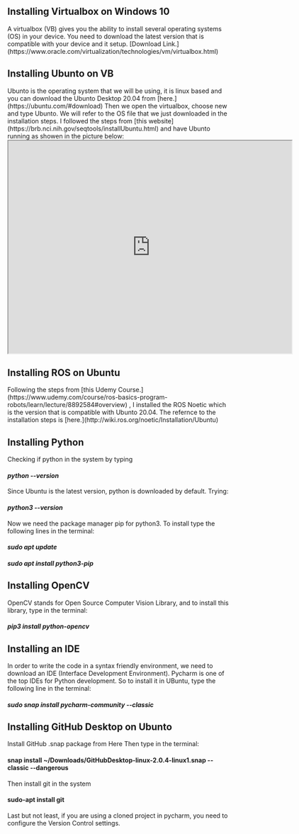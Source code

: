 
  <h2>Installing Virtualbox on Windows 10</h2>
  A virtualbox (VB) gives you the ability to install several operating systems (OS) in your device. You need to download the latest version that is compatible with your device and it setup. [Download Link.](https://www.oracle.com/virtualization/technologies/vm/virtualbox.html)


  <h2>Installing Ubunto on VB</h2>
  Ubunto is the operating system that we will be using, it is linux based and you can download the Ubunto Desktop 20.04 from [here.](https://ubuntu.com/#download) Then we open the virtualbox,  choose new and type Ubunto. We will refer to the OS file that we just downloaded in the installation steps.
 I followed the steps from [this website](https://brb.nci.nih.gov/seqtools/installUbuntu.html) and have Ubunto running as showen in the picture below:  
 <iframe src="https://drive.google.com/file/d/1KaQG_cMFM1chD-75gIipnS1L0CXTO9tG/preview" width="640" height="480"></iframe>

  <h2>Installing ROS on Ubuntu</h2>
  Following the steps from [this Udemy Course.](https://www.udemy.com/course/ros-basics-program-robots/learn/lecture/8892584#overview) , I installed the ROS Noetic which is the version that is  compatible with Ubunto 20.04. 
  The refernce to the installation steps is [here.](http://wiki.ros.org/noetic/Installation/Ubuntu) 
  <h4><i></i></h4>
  <h2>Installing Python</h2>
  <p> Checking if python in the system by typing 
  <h4><i>python --version</i></h4>
  Since Ubuntu is the latest version, python is downloaded by default. Trying:
  <h4><i>python3 --version</i></h4>
  Now we need the package manager pip for python3. To install type the following lines in the terminal: 
  <h4><i> sudo apt update </i></h4>
  <h4><i>sudo apt install python3-pip</i></h4>
  </p>
  <h2>Installing OpenCV</h2>
  <p>
  OpenCV stands for Open Source Computer Vision Library, and to install this library, type in the terminal:
  <h4><i>pip3 install python-opencv</i></h4>
  </p>
  <h2>Installing an IDE</h2>
 <p>
  In order to write the code in a syntax friendly environment, we need to download an IDE (Interface Development Environment). Pycharm is one of the top IDEs for Python development. So to install it in UBuntu, type the following line in the terminal: 
  <h4><i>sudo snap install pycharm-community --classic</i></h4>
  </p>
  <h2>Installing GitHub Desktop on Ubunto</h2>
<p>
  Install GitHub .snap package from <a "href=https://github.com/shiftkey/desktop/releases/tag/release-2.0.4-linux1">Here</a>
  Then type in the terminal: 
  <h4>snap install ~/Downloads/GitHubDesktop-linux-2.0.4-linux1.snap --classic --dangerous</h4>
  Then install git in the system
  <h4>sudo-apt install git</h4>
  Last but not least, if you are using a cloned project in pycharm, you need to configure the Version Control settings.
</p>

